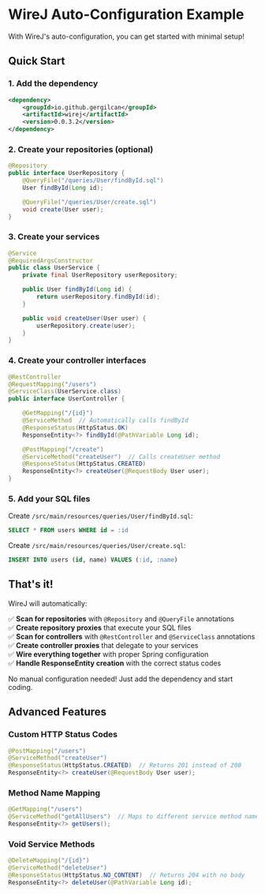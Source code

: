 # WireJ Auto-Configuration Example

With WireJ's auto-configuration, you can get started with minimal setup!

## Quick Start

### 1. Add the dependency

```xml
<dependency>
    <groupId>io.github.gergilcan</groupId>
    <artifactId>wirej</artifactId>
    <version>0.0.3.2</version>
</dependency>
```

### 2. Create your repositories (optional)

```java
@Repository
public interface UserRepository {
    @QueryFile("/queries/User/findById.sql")
    User findById(Long id);

    @QueryFile("/queries/User/create.sql")
    void create(User user);
}
```

### 3. Create your services

```java
@Service
@RequiredArgsConstructor
public class UserService {
    private final UserRepository userRepository;

    public User findById(Long id) {
        return userRepository.findById(id);
    }

    public void createUser(User user) {
        userRepository.create(user);
    }
}
```

### 4. Create your controller interfaces

```java
@RestController
@RequestMapping("/users")
@ServiceClass(UserService.class)
public interface UserController {

    @GetMapping("/{id}")
    @ServiceMethod  // Automatically calls findById
    @ResponseStatus(HttpStatus.OK)
    ResponseEntity<?> findById(@PathVariable Long id);

    @PostMapping("/create")
    @ServiceMethod("createUser")  // Calls createUser method
    @ResponseStatus(HttpStatus.CREATED)
    ResponseEntity<?> createUser(@RequestBody User user);
}
```

### 5. Add your SQL files

Create `/src/main/resources/queries/User/findById.sql`:

```sql
SELECT * FROM users WHERE id = :id
```

Create `/src/main/resources/queries/User/create.sql`:

```sql
INSERT INTO users (id, name) VALUES (:id, :name)
```

## That's it!

WireJ will automatically:

✅ **Scan for repositories** with `@Repository` and `@QueryFile` annotations  
✅ **Create repository proxies** that execute your SQL files  
✅ **Scan for controllers** with `@RestController` and `@ServiceClass` annotations  
✅ **Create controller proxies** that delegate to your services  
✅ **Wire everything together** with proper Spring configuration  
✅ **Handle ResponseEntity creation** with the correct status codes

No manual configuration needed! Just add the dependency and start coding.

## Advanced Features

### Custom HTTP Status Codes

```java
@PostMapping("/users")
@ServiceMethod("createUser")
@ResponseStatus(HttpStatus.CREATED)  // Returns 201 instead of 200
ResponseEntity<?> createUser(@RequestBody User user);
```

### Method Name Mapping

```java
@GetMapping("/users")
@ServiceMethod("getAllUsers")  // Maps to different service method name
ResponseEntity<?> getUsers();
```

### Void Service Methods

```java
@DeleteMapping("/{id}")
@ServiceMethod("deleteUser")
@ResponseStatus(HttpStatus.NO_CONTENT)  // Returns 204 with no body
ResponseEntity<?> deleteUser(@PathVariable Long id);
```

